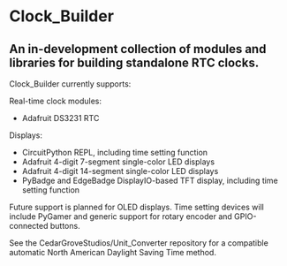 # Clock_Builder
 
## An in-development collection of modules and libraries for building standalone RTC clocks.

Clock_Builder currently supports:

Real-time clock modules:
- Adafruit DS3231 RTC

Displays:
- CircuitPython REPL, including time setting function
- Adafruit 4-digit 7-segment single-color LED displays
- Adafruit 4-digit 14-segment single-color LED displays
- PyBadge and EdgeBadge DisplayIO-based TFT display, including time setting function

Future support is planned for OLED displays. Time setting devices will include PyGamer and generic support for rotary encoder and GPIO-connected buttons.

See the CedarGroveStudios/Unit_Converter repository for a compatible automatic North American Daylight Saving Time method.
